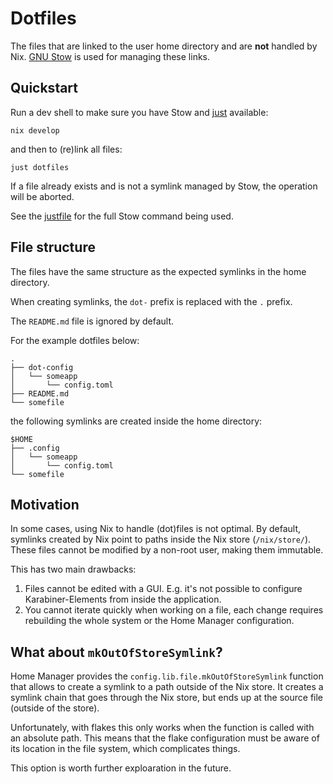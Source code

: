 # Dotfiles

The files that are linked to the user home directory and are **not** handled by
Nix. [GNU Stow](https://www.gnu.org/software/stow/) is used for managing these
links.

## Quickstart

Run a dev shell to make sure you have Stow and [just](https://just.systems)
available:

```
nix develop
```

and then to (re)link all files:

```
just dotfiles
```

If a file already exists and is not a symlink managed by Stow, the operation
will be aborted.

See the [justfile](../justfile) for the full Stow command being used.

## File structure

The files have the same structure as the expected symlinks in the home
directory.

When creating symlinks, the `dot-` prefix is replaced with the `.` prefix.

The `README.md` file is ignored by default.

For the example dotfiles below:

```
.
├── dot-config
│   └── someapp
│       └── config.toml
├── README.md
└── somefile
```

the following symlinks are created inside the home directory:

```
$HOME
├── .config
│   └── someapp
│       └── config.toml
└── somefile
```

## Motivation

In some cases, using Nix to handle (dot)files is not optimal. By default,
symlinks created by Nix point to paths inside the Nix store (`/nix/store/`).
These files cannot be modified by a non-root user, making them immutable.

This has two main drawbacks:

1. Files cannot be edited with a GUI. E.g. it's not possible to configure
   Karabiner-Elements from inside the application.
2. You cannot iterate quickly when working on a file, each change requires
   rebuilding the whole system or the Home Manager configuration.

## What about `mkOutOfStoreSymlink`?

Home Manager provides the `config.lib.file.mkOutOfStoreSymlink` function that
allows to create a symlink to a path outside of the Nix store. It creates a
symlink chain that goes through the Nix store, but ends up at the source file
(outside of the store).

Unfortunately, with flakes this only works when the function is called with an
absolute path. This means that the flake configuration must be aware of its
location in the file system, which complicates things.

This option is worth further exploaration in the future.

